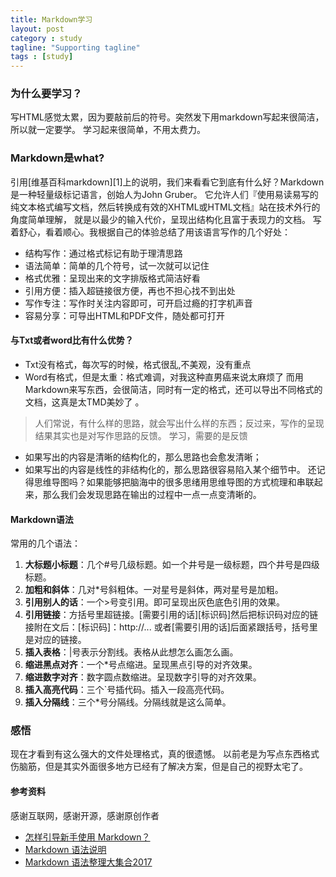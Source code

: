 ```yaml
---
title: Markdown学习
layout: post
category : study
tagline: "Supporting tagline"
tags : [study]
---
```


### 为什么要学习？
 写HTML感觉太累，因为要敲前后的符号。突然发下用markdown写起来很简洁，所以就一定要学。
 学习起来很简单，不用太费力。

### Markdown是what?
引用[维基百科markdown][1]上的说明，我们来看看它到底有什么好？Markdown是一种轻量级标记语言，创始人为John Gruber。
它允许人们『使用易读易写的纯文本格式编写文档，然后转换成有效的XHTML或HTML文档』站在技术外行的角度简单理解，
就是以最少的输入代价，呈现出结构化且富于表现力的文档。
写着舒心，看着顺心。我根据自己的体验总结了用该语言写作的几个好处：
* 结构写作：通过格式标记有助于理清思路
* 语法简单：简单的几个符号，试一次就可以记住
* 格式优雅：呈现出来的文字排版格式简洁好看
* 引用方便：插入超链接很方便，再也不担心找不到出处
* 写作专注：写作时关注内容即可，可开启过瘾的打字机声音
* 容易分享：可导出HTML和PDF文件，随处都可打开

#### 与Txt或者word比有什么优势？
  * Txt没有格式，每次写的时候，格式很乱,不美观，没有重点
  * Word有格式，但是太重：格式难调，对我这种直男癌来说太麻烦了
 而用Markdown来写东西，会很简洁，同时有一定的格式，还可以导出不同格式的文档，这真是太TMD美妙了
。
 > 人们常说，有什么样的思路，就会写出什么样的东西；反过来，写作的呈现结果其实也是对写作思路的反馈。
 > 学习，需要的是反馈
 * 如果写出的内容是清晰的结构化的，那么思路也会愈发清晰；
 * 如果写出的内容是线性的非结构化的，那么思路很容易陷入某个细节中。
 还记得思维导图吗？如果能够把脑海中的很多思绪用思维导图的方式梳理和串联起来，那么我们会发现思路在输出的过程中一点一点变清晰的。
 
#### Markdown语法
常用的几个语法：
1. **大标题小标题**：几个#号几级标题。如一个井号是一级标题，四个井号是四级标题。
2. **加粗和斜体**：几对*号斜粗体。一对星号是斜体，两对星号是加粗。
3. **引用别人的话**：一个>号变引用。即可呈现出灰色底色引用的效果。
4. **引用链接**：方括号里超链接。[需要引用的话][标识码]然后把标识码对应的链接附在文后：[标识码]：http://... 或者[需要引用的话]后面紧跟括号，括号里是对应的链接。
5. **插入表格**：|号表示分割线。表格从此想怎么画怎么画。
6. **缩进黑点对齐**：一个*号点缩进。呈现黑点引导的对齐效果。
7. **缩进数字对齐**：数字圆点数缩进。呈现数字引导的对齐效果。
8. **插入高亮代码**：三个`号插代码。插入一段高亮代码。
9. **插入分隔线**：三个*号分隔线。分隔线就是这么简单。
 
### 感悟
  现在才看到有这么强大的文件处理格式，真的很遗憾。
  以前老是为写点东西格式伤脑筋，但是其实外面很多地方已经有了解决方案，但是自己的视野太宅了。
 
#### 参考资料
   感谢互联网，感谢开源，感谢原创作者
   * [怎样引导新手使用 Markdown？](https://www.zhihu.com/question/20409634) 
   * [Markdown 语法说明](https://www.appinn.com/markdown/#p)
   * [Markdown 语法整理大集合2017](https://www.jianshu.com/p/b03a8d7b1719)
 
 
 
 
 
 
 
 
 
 
 
 
 
 
 
 
 

